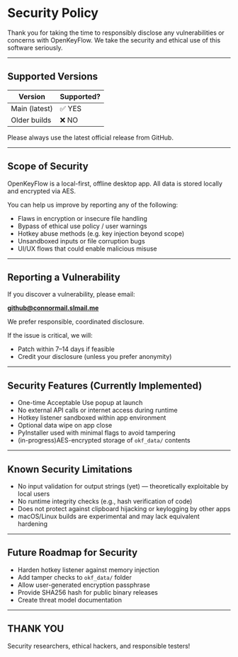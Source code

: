 # Security Policy

Thank you for taking the time to responsibly disclose any vulnerabilities or concerns with OpenKeyFlow. We take the security and ethical use of this software seriously.

---

## Supported Versions

| Version        | Supported? |
|----------------|------------|
| Main (latest)  | ✅ YES      |
| Older builds   | ❌ NO       |

Please always use the latest official release from GitHub.

---

## Scope of Security

OpenKeyFlow is a local-first, offline desktop app. All data is stored locally and encrypted via AES.

You can help us improve by reporting any of the following:
- Flaws in encryption or insecure file handling
- Bypass of ethical use policy / user warnings
- Hotkey abuse methods (e.g. key injection beyond scope)
- Unsandboxed inputs or file corruption bugs
- UI/UX flows that could enable malicious misuse

---

##  Reporting a Vulnerability

If you discover a vulnerability, please email:

**github@connormail.slmail.me**

We prefer responsible, coordinated disclosure.

If the issue is critical, we will:
- Patch within 7–14 days if feasible
- Credit your disclosure (unless you prefer anonymity)

---

## Security Features (Currently Implemented)

- One-time Acceptable Use popup at launch
- No external API calls or internet access during runtime
- Hotkey listener sandboxed within app environment
- Optional data wipe on app close
- PyInstaller used with minimal flags to avoid tampering
- (in-progress)AES-encrypted storage of `okf_data/` contents

---

## Known Security Limitations

- No input validation for output strings (yet) — theoretically exploitable by local users
- No runtime integrity checks (e.g., hash verification of code)
- Does not protect against clipboard hijacking or keylogging by other apps
- macOS/Linux builds are experimental and may lack equivalent hardening

---

## Future Roadmap for Security

- Harden hotkey listener against memory injection
- Add tamper checks to `okf_data/` folder
- Allow user-generated encryption passphrase
- Provide SHA256 hash for public binary releases
- Create threat model documentation

---

## THANK YOU

Security researchers, ethical hackers, and responsible testers!
